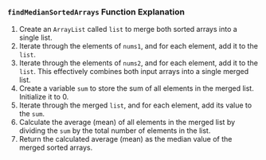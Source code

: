 ### `findMedianSortedArrays` Function Explanation

1. Create an `ArrayList` called `list` to merge both sorted arrays into a single list.
2. Iterate through the elements of `nums1`, and for each element, add it to the `list`.
3. Iterate through the elements of `nums2`, and for each element, add it to the `list`. This effectively combines both input arrays into a single merged list.
4. Create a variable `sum` to store the sum of all elements in the merged list. Initialize it to 0.
5. Iterate through the merged `list`, and for each element, add its value to the `sum`.
6. Calculate the average (mean) of all elements in the merged list by dividing the `sum` by the total number of elements in the list.   
7. Return the calculated average (mean) as the median value of the merged sorted arrays.    